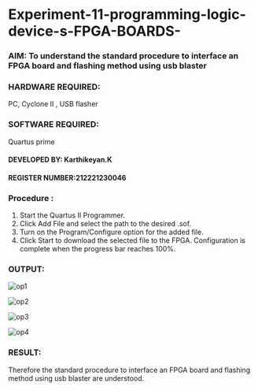 # Experiment-11-programming-logic-device-s-FPGA-BOARDS-
 ### AIM: To understand the standard procedure to interface an FPGA board and flashing method using usb blaster 
### HARDWARE REQUIRED:
PC, Cyclone II , USB flasher
### SOFTWARE REQUIRED:   
Quartus prime 
#### DEVELOPED BY: Karthikeyan.K
#### REGISTER  NUMBER:212221230046
### Procedure :
1. Start the Quartus II Programmer.
2. Click Add File and select the path to the desired .sof.
3. Turn on the Program/Configure option for the added file.
4. Click Start to download the selected file to the FPGA. Configuration is complete when the progress bar reaches 100%.
 

### OUTPUT:
![op1](https://user-images.githubusercontent.com/93427303/204124507-9645b479-849c-4cb0-a9b6-c3fd6bda7647.jpeg)

![op2](https://user-images.githubusercontent.com/93427303/204124510-db77b90b-4776-43ba-b6d9-f538c241d06c.jpeg)

![op3](https://user-images.githubusercontent.com/93427303/204124514-b5043e02-a24d-48f2-8af6-8f58105e58bb.jpeg)

![op4](https://user-images.githubusercontent.com/93427303/204124519-bcf829da-33b7-4357-9c1f-0062ab5a26b3.jpeg)

### RESULT:
Therefore the standard procedure to interface an FPGA board and flashing method using usb blaster are understood.
